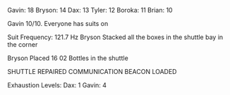 Gavin: 18
Bryson: 14
Dax: 13
Tyler: 12
Boroka: 11
Brian: 10


Gavin 10/10.
Everyone has suits on

Suit Frequency: 121.7 Hz
Bryson Stacked all the boxes in the shuttle bay in the corner

Bryson Placed 16 02 Bottles in the shuttle

SHUTTLE REPAIRED
COMMUNICATION BEACON LOADED

Exhaustion Levels:
Dax: 1
Gavin: 4